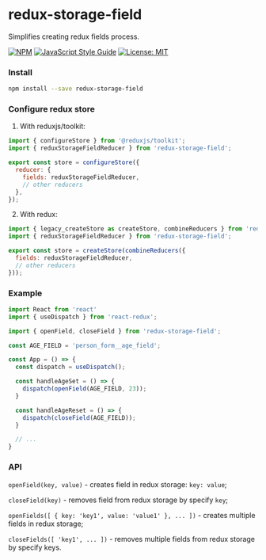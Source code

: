 # redux-storage-field

Simplifies creating redux fields process.

[![NPM](https://img.shields.io/npm/v/redux-storage-field.svg)](https://www.npmjs.com/package/redux-storage-field)
[![JavaScript Style Guide](https://img.shields.io/badge/code_style-standard-brightgreen.svg)](https://standardjs.com)
[![License: MIT](https://img.shields.io/badge/License-MIT-yellow.svg)](https://opensource.org/licenses/MIT)

### Install

```bash
npm install --save redux-storage-field
```

### Configure redux store
1. With reduxjs/toolkit:
```jsx
import { configureStore } from '@reduxjs/toolkit';
import { reduxStorageFieldReducer } from 'redux-storage-field';

export const store = configureStore({
  reducer: {
    fields: reduxStorageFieldReducer,
    // other reducers
  },
});
```

2. With redux:
```jsx
import { legacy_createStore as createStore, combineReducers } from 'redux';
import { reduxStorageFieldReducer } from 'redux-storage-field';

export const store = createStore(combineReducers({
  fields: reduxStorageFieldReducer,
  // other reducers
}));
```

### Example
```jsx
import React from 'react'
import { useDispatch } from 'react-redux';

import { openField, closeField } from 'redux-storage-field';

const AGE_FIELD = 'person_form__age_field';

const App = () => {
  const dispatch = useDispatch();

  const handleAgeSet = () => {
    dispatch(openField(AGE_FIELD, 23));
  }

  const handleAgeReset = () => {
    dispatch(closeField(AGE_FIELD));
  }

  // ...
}
```

### API
`openField(key, value)` - creates field in redux storage: `key: value`;

`closeField(key)` - removes field from redux storage by specify `key`;

`openFields([ { key: 'key1', value: 'value1' }, ... ])` - creates multiple fields in redux storage;

`closeFields([ 'key1', ... ])` - removes multiple fields from redux storage by specify keys.
